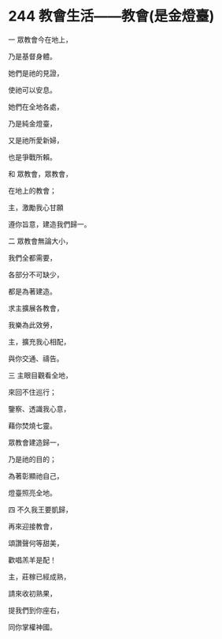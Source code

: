 # 244 教會生活——教會(是金燈臺)

一 眾教會今在地上，

乃是基督身體。

她們是祂的見證，

使祂可以安息。

她們在全地各處，

乃是純金燈臺，

又是祂所愛新婦，

也是爭戰所賴。

和 眾教會，眾教會，

在地上的教會；

主，激勵我心甘願

遵你旨意，建造我們歸一。

二 眾教會無論大小，

我們全都需要，

各部分不可缺少，

都是為著建造。

求主擴展各教會，

我樂為此效勞，

主，擴充我心相配，

與你交通、禱告。

三 主眼目觀看全地，

來回不住巡行；

鑒察、透識我心意，

藉你焚燒七靈。

眾教會建造歸一，

乃是祂的目的；

為著彰顯祂自己，

燈臺照亮全地。

四 不久我王要凱歸，

再來迎接教會，

頌讚聲何等甜美，

歡唱羔羊是配！

主，莊稼已經成熟，

請來收初熟果，

提我們到你座右，

同你掌權神國。

